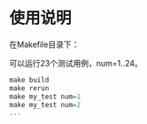 # 使用说明
在Makefile目录下：

可以运行23个测试用例，num=1..24。
```c
make build
make rerun
make my_test num=1
make my_test num=2
...
```
